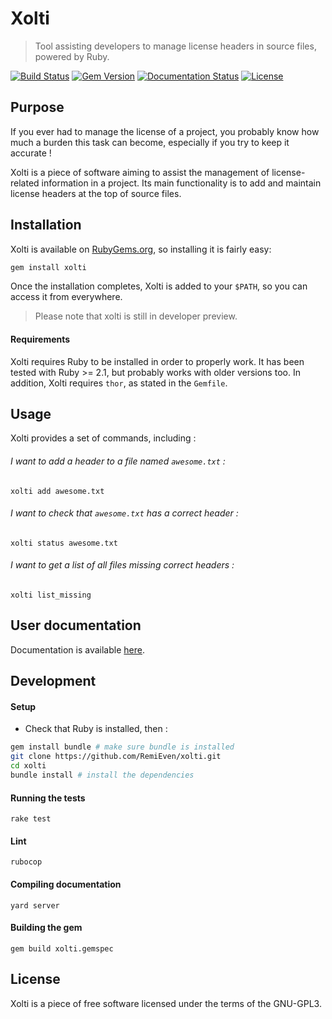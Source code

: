 # Xolti

> Tool assisting developers to manage license headers in source files, powered by Ruby.

[![Build Status](https://secure.travis-ci.org/RemiEven/xolti.svg?branch=master)](http://travis-ci.org/RemiEven/xolti)
[![Gem Version](https://badge.fury.io/rb/xolti.svg)](https://badge.fury.io/rb/xolti)
[![Documentation Status](http://readthedocs.org/projects/xolti/badge/?version=latest)](http://xolti.readthedocs.io/en/latest/)
[![License](https://img.shields.io/badge/license-GPL3-19c6ff.svg)](http://www.gnu.org/licenses/gpl-3.0.en.html)

## Purpose

If you ever had to manage the license of a project, you probably know how much a burden this task can become, especially if you try to keep it accurate !

Xolti is a piece of software aiming to assist the management of license-related information in a project. Its main functionality is to add and maintain license headers at the top of source files.

## Installation

Xolti is available on [RubyGems.org](https://rubygems.org/gems/xolti), so installing it is fairly easy:

```bash
gem install xolti
```

Once the installation completes, Xolti is added to your `$PATH`, so you can access it from everywhere.

> Please note that xolti is still in developer preview.

#### Requirements

Xolti requires Ruby to be installed in order to properly work. It has been tested with Ruby >= 2.1, but probably works with older versions too. In addition, Xolti requires `thor`, as stated in the `Gemfile`.

## Usage

Xolti provides a set of commands, including :

###### I want to add a header to a file named `awesome.txt` :

```
xolti add awesome.txt
```

###### I want to check that `awesome.txt` has a correct header :

```
xolti status awesome.txt
```

###### I want to get a list of all files missing correct headers :

```
xolti list_missing
```

## User documentation

Documentation is available [here](http://xolti.readthedocs.io/en/latest/).

## Development

#### Setup

- Check that Ruby is installed, then :

```bash
gem install bundle # make sure bundle is installed
git clone https://github.com/RemiEven/xolti.git
cd xolti
bundle install # install the dependencies
```

#### Running the tests

`rake test`

#### Lint

`rubocop`

#### Compiling documentation

`yard server`

#### Building the gem

`gem build xolti.gemspec`

## License

Xolti is a piece of free software licensed under the terms of the GNU-GPL3.
